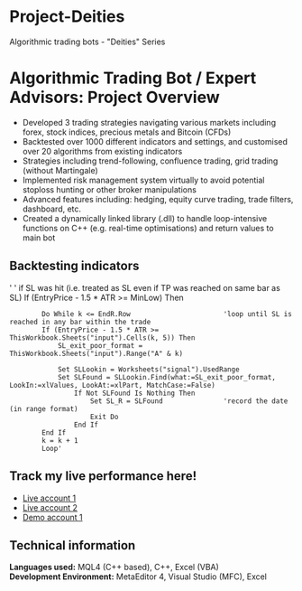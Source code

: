 # Project-Deities
Algorithmic trading bots - "Deities" Series

# Algorithmic Trading Bot / Expert Advisors: Project Overview
* Developed 3 trading strategies navigating various markets including forex, stock indices, precious metals and Bitcoin (CFDs)
* Backtested over 1000 different indicators and settings, and customised over 20 algorithms from existing indicators
* Strategies including trend-following, confluence trading, grid trading (without Martingale)
* Implemented risk management system virtually to avoid potential stoploss hunting or other broker manipulations
* Advanced features including: hedging, equity curve trading, trade filters, dashboard, etc.
* Created a dynamically linked library (.dll) to handle loop-intensive functions on C++ (e.g. real-time optimisations) and return values to main bot

## Backtesting indicators
'        ' if SL was hit (i.e. treated as SL even if TP was reached on same bar as SL)
        If (EntryPrice - 1.5 * ATR >= MinLow) Then
            
            Do While k <= EndR.Row                       'loop until SL is reached in any bar within the trade
            If (EntryPrice - 1.5 * ATR >= ThisWorkbook.Sheets("input").Cells(k, 5)) Then
                SL_exit_poor_format = ThisWorkbook.Sheets("input").Range("A" & k)
                
                Set SLLookin = Worksheets("signal").UsedRange
                Set SLFound = SLLookin.Find(what:=SL_exit_poor_format, LookIn:=xlValues, LookAt:=xlPart, MatchCase:=False)
                    If Not SLFound Is Nothing Then
                        Set SL_R = SLFound               'record the date (in range format)
                        Exit Do
                    End If
            End If
            k = k + 1
            Loop'

## Track my live performance here!
* [Live account 1](https://www.mql5.com/en/signals/1530022?utm_source=www.twitter.com&utm_campaign=en.signals.sharing.desktop&date=1653775200)
* [Live account 2](https://www.mql5.com/en/signals/1350008?utm_source=www.twitter.com&utm_campaign=en.signals.sharing.desktop&date=1653775200)
* [Demo account 1](https://www.mql5.com/en/signals/1546848?utm_source=www.twitter.com&utm_campaign=en.signals.sharing.desktop&date=1653775200)

## Technical information
**Languages used:** MQL4 (C++ based), C++, Excel (VBA)  
**Development Environment:** MetaEditor 4, Visual Studio (MFC), Excel
